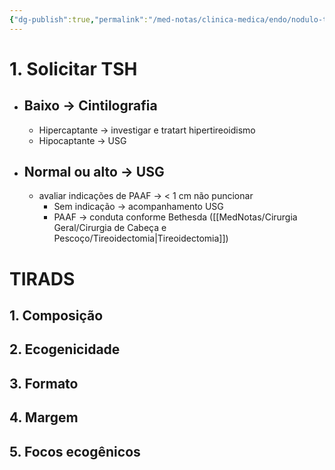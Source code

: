 ```yaml
---
{"dg-publish":true,"permalink":"/med-notas/clinica-medica/endo/nodulo-tireoidianos/"}
---
```


# 1. Solicitar TSH
- ## Baixo -> Cintilografia
	- Hipercaptante -> investigar e tratart hipertireoidismo
	- Hipocaptante -> USG
- ## Normal ou alto -> USG
	- avaliar indicações de PAAF -> < 1 cm não puncionar
		- Sem indicação -> acompanhamento USG
		- PAAF -> conduta conforme Bethesda ([[MedNotas/Cirurgia Geral/Cirurgia de Cabeça e Pescoço/Tireoidectomia\|Tireoidectomia]])

# TIRADS
## 1. Composição
## 2. Ecogenicidade
## 3. Formato
## 4. Margem
## 5. Focos ecogênicos